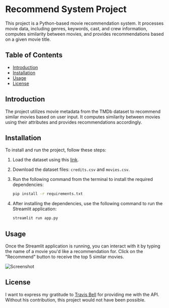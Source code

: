 # Recommend System Project

This project is a Python-based movie recommendation system. It processes movie data, including genres, keywords, cast, and crew information, computes similarity between movies, and provides recommendations based on a given movie title.

## Table of Contents
- [Introduction](#introduction)
- [Installation](#installation)
- [Usage](#usage)
- [License](#license)

## Introduction

The project utilizes movie metadata from the TMDb dataset to recommend similar movies based on user input. It computes similarity between movies using their attributes and provides recommendations accordingly.

## Installation

To install and run the project, follow these steps:

1. Load the dataset using this [link](https://www.kaggle.com/datasets/tmdb/tmdb-movie-metadata?select=tmdb_5000_movies.csv).
2. Download the dataset files: `credits.csv` and `movies.csv`.
3. Run the following command from the terminal to install the required dependencies:

    ```bash
    pip install -r requirements.txt
    ```

4. After installing the dependencies, use the following command to run the Streamlit application:

    ```bash
    streamlit run app.py
    ```

## Usage

Once the Streamlit application is running, you can interact with it by typing the name of a movie you'd like a recommendation for. Click on the "Recommend" button to receive the top 5 similar movies.

![Screenshot](https://github.com/SamSon1402/recommender_system/assets/115778428/7bdfb268-fb6d-4518-b611-f5b862af2d97)

## License

I want to express my gratitude to [Travis Bell](https://www.linkedin.com/in/travisbell/?originalSubdomain=ca) for providing me with the API. Without his contribution, this project would not have been possible.
